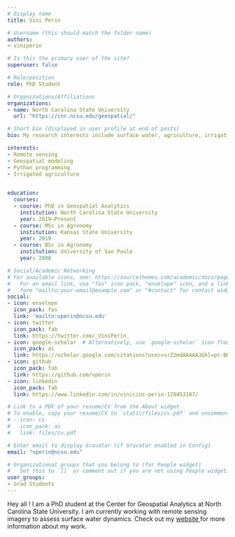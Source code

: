 ```yaml
---
# Display name
title: Vini Perin

# Username (this should match the folder name)
authors:
- viniperin

# Is this the primary user of the site?
superuser: false

# Role/position
role: PhD Student

# Organizations/Affiliations
organizations:
- name: North Carolina State University
  url: "https://cnr.ncsu.edu/geospatial/"

# Short bio (displayed in user profile at end of posts)
bio: My research interests include surface water, agriculture, irrigation, remote sensing and hydrological modeling.

interests:
- Remote sensing
- Geospatial modeling
- Python programming
- Irrigated agriculture
  

education:
  courses:
  - course: PhD in Geospatial Analytics 
    institution: North Carolina State University
    year: 2019–Present
  - course: MSc in Agronomy
    institution: Kansas State University
    year: 2019
  - course: BSc in Agronomy
    institution: University of Sao Paulo
    year: 2008

# Social/Academic Networking
# For available icons, see: https://sourcethemes.com/academic/docs/page-builder/#icons
#   For an email link, use "fas" icon pack, "envelope" icon, and a link in the
#   form "mailto:your-email@example.com" or "#contact" for contact widget.
social:
- icon: envelope
  icon_pack: fas
  link: 'mailto:vperin@ncsu.edu'
- icon: twitter
  icon_pack: fab
  link: https://twitter.com/_ViniPerin_
- icon: google-scholar  # Alternatively, use `google-scholar` icon from `ai` icon pack
  icon_pack: ai
  link: https://scholar.google.com/citations?user=srZ2mdAAAAAJ&hl=pt-BR
- icon: github
  icon_pack: fab
  link: https://github.com/vperin
- icon: linkedin
  icon_pack: fab
  link: https://www.linkedin.com/in/vinicius-perin-128453107/

# Link to a PDF of your resume/CV from the About widget.
# To enable, copy your resume/CV to `static/files/cv.pdf` and uncomment the lines below.
# - icon: cv
#   icon_pack: ai
#   link: files/cv.pdf

# Enter email to display Gravatar (if Gravatar enabled in Config)
email: "vperin@ncsu.edu"

# Organizational groups that you belong to (for People widget)
#   Set this to `[]` or comment out if you are not using People widget.
user_groups:
- Grad Students
---
```


Hey all ! I am a PhD student at the Center for Geospatial Analytics at North Carolina State University. I am currently working with remote sensing imagery to assess surface water dynamics. Check out my <a href = "https://scholar.google.com/citations?user=srZ2mdAAAAAJ&hl=pt-BR"> website </a> for more information about my work.